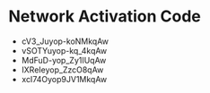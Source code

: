 # Network Activation Code
* cV3_Juyop-koNMkqAw
* vSOTYuyop-kq_4kqAw
* MdFuD-yop_Zy1IUqAw
* IXReIeyop_ZzcO8qAw
* xcI74Oyop9JV1MkqAw